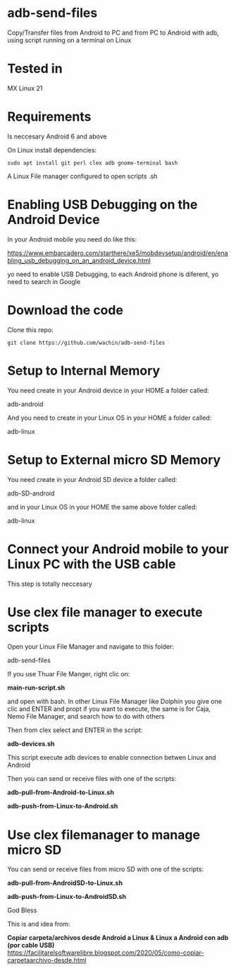 # adb-send-files
Copy/Transfer files from Android to PC and from PC to Android with adb, using script running on a terminal on Linux

# Tested in

MX Linux 21


# Requirements
Is neccesary Android 6 and above

On Linux install dependencies:

    sudo apt install git perl clex adb gnome-terminal bash

A Linux File manager configured to open scripts .sh 


# Enabling USB Debugging on the Android Device
In your Android mobile you need do like this:

https://www.embarcadero.com/starthere/xe5/mobdevsetup/android/en/enabling_usb_debugging_on_an_android_device.html 

yo need to enable USB Debugging, to each Android phone is diferent, yo need to search in Google


# Download the code
Clone this repo:

    git clone https://github.com/wachin/adb-send-files

    
# Setup to Internal Memory
You need create in your Android device in your HOME a folder called:

adb-android

And you need to create in your Linux OS in your HOME a folder called:

adb-linux


# Setup to External micro SD Memory
You need create in your Android SD device a folder called:

adb-SD-android

and in your Linux OS in your HOME the same above folder called:

adb-linux

# Connect your Android mobile to your Linux PC with the USB cable
This step is totally neccesary


# Use clex file manager to execute scripts
Open your Linux File Manager and navigate to this folder:

adb-send-files

If you use Thuar File Manger, right clic on:

**main-run-script.sh**

and open with bash. In other Linux File Manager like Dolphin you give one clic and ENTER and propt if you want to execute, the same is for Caja, Nemo File Manager, and search how to do with others

Then from clex select and ENTER in the script:

**adb-devices.sh**

This script execute adb devices to enable connection betwen Linux and Android

Then you can send or receive files with one of the scripts:

**adb-pull-from-Android-to-Linux.sh**

**adb-push-from-Linux-to-Android.sh**


# Use clex filemanager to manage micro SD
You can send or receive files from micro SD with one of the scripts:

**adb-pull-from-AndroidSD-to-Linux.sh**
    
**adb-push-from-Linux-to-AndroidSD.sh**


God Bless


This is and idea from:

**Copiar carpeta/archivos desde Android a Linux & Linux a Android con adb (por cable USB)**  
https://facilitarelsoftwarelibre.blogspot.com/2020/05/como-copiar-carpetaarchivo-desde.html

